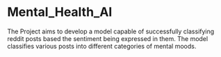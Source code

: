 # Mental_Health_AI
The Project aims to develop a model capable of successfully classifying reddit posts based the sentiment being expressed in them. The model classifies various posts into different categories of mental moods.
